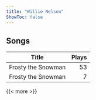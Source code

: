 ```yaml
---
title: "Willie Nelson"
ShowToc: false
---
```


## Songs
Title | Plays 
----- | -----: 
Frosty the Snowman | 53
Frosty the Snowman | 7

{{< more >}}